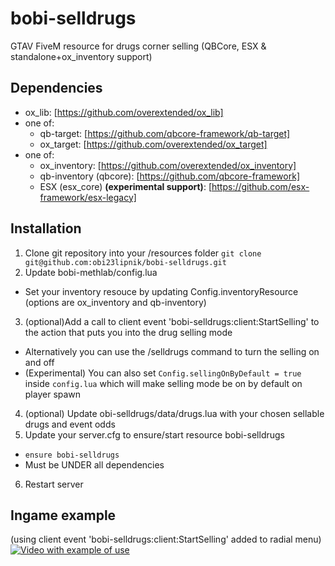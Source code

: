 # bobi-selldrugs
GTAV FiveM resource for drugs corner selling (QBCore, ESX &amp; standalone+ox_inventory support)

## Dependencies
* ox_lib: [https://github.com/overextended/ox_lib]
* one of:
    * qb-target: [https://github.com/qbcore-framework/qb-target]
    * ox_target: [https://github.com/overextended/ox_target]
* one of:
    * ox_inventory: [https://github.com/overextended/ox_inventory]
    * qb-inventory (qbcore): [https://github.com/qbcore-framework]
    * ESX (esx_core) **(experimental support)**: [https://github.com/esx-framework/esx-legacy]

## Installation
1. Clone git repository into your /resources folder 
`git clone git@github.com:obi23lipnik/bobi-selldrugs.git` 
2. Update bobi-methlab/config.lua
- Set your inventory resouce by updating Config.inventoryResource (options are ox_inventory and qb-inventory)
3. (optional)Add a call to client event 'bobi-selldrugs:client:StartSelling' to the action that puts you into the drug selling mode
- Alternatively you can use the /selldrugs command to turn the selling on and off
- (Experimental) You can also set `Config.sellingOnByDefault = true` inside `config.lua` which will make selling mode be on by default on player spawn
4. (optional) Update obi-selldrugs/data/drugs.lua with your chosen sellable drugs and event odds
5. Update your server.cfg to ensure/start resource bobi-selldrugs
- `ensure bobi-selldrugs` 
- Must be UNDER all dependencies
6. Restart server

## Ingame example
 (using client event 'bobi-selldrugs:client:StartSelling' added to radial menu)
[![Video with example of use](https://i.imgur.com/hScXUxi.png)](https://streamable.com/fhb407)
